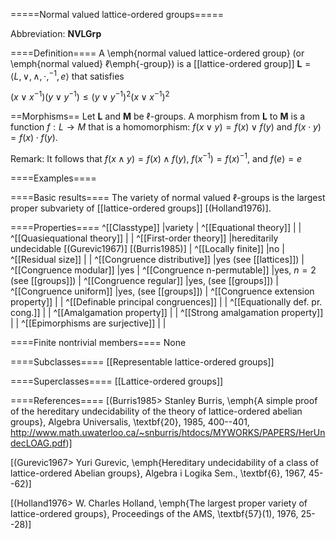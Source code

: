 =====Normal valued lattice-ordered groups=====

Abbreviation: **NVLGrp**


====Definition====
A \emph{normal valued lattice-ordered group} (or \emph{normal valued} $\ell$\emph{-group}) is a 
[[lattice-ordered group]]
$\mathbf{L}=\langle L, \vee, \wedge, \cdot, ^{-1}, e\rangle$ that satisfies

$(x\vee x^{-1})(y\vee y^{-1}) \le (y\vee y^{-1})^2(x\vee x^{-1})^2$

==Morphisms==
Let $\mathbf{L}$ and $\mathbf{M}$ be $\ell$-groups. A morphism from $\mathbf{L}$ to $\mathbf{M}$ is a function $f:L\rightarrow M$ that is a
homomorphism: $f(x\vee y)=f(x)\vee f(y)$ and $f(x\cdot y)=f(x)\cdot f(y)$.

Remark: It follows that $f(x\wedge y)=f(x)\wedge f(y)$, $f(x^{-1})=f(x)^{-1}$, and $f(e)=e$


====Examples====


====Basic results====
The variety of normal valued $\ell$-groups is the largest proper subvariety of [[lattice-ordered groups]] [(Holland1976)].


====Properties====
^[[Classtype]]                       |variety |
^[[Equational theory]]               | |
^[[Quasiequational theory]]          | |
^[[First-order theory]]              |hereditarily undecidable [(Gurevic1967)] [(Burris1985)] |
^[[Locally finite]]                  |no |
^[[Residual size]]                   | |
^[[Congruence distributive]]         |yes (see [[lattices]]) |
^[[Congruence modular]]              |yes |
^[[Congruence n-permutable]]         |yes, $n=2$ (see [[groups]]) |
^[[Congruence regular]]              |yes, (see [[groups]]) |
^[[Congruence uniform]]              |yes, (see [[groups]]) |
^[[Congruence extension property]]   | |
^[[Definable principal congruences]] | |
^[[Equationally def. pr. cong.]]     | |
^[[Amalgamation property]]           | |
^[[Strong amalgamation property]]    | |
^[[Epimorphisms are surjective]]     | |


====Finite nontrivial members====
None


====Subclasses====
[[Representable lattice-ordered groups]] 


====Superclasses====
[[Lattice-ordered groups]] 


====References====
[(Burris1985>
Stanley Burris, \emph{A simple proof of the hereditary undecidability of the theory of lattice-ordered abelian groups},
Algebra Universalis,
\textbf{20}, 1985, 400--401, http://www.math.uwaterloo.ca/~snburris/htdocs/MYWORKS/PAPERS/HerUndecLOAG.pdf)]

[(Gurevic1967>
Yuri Gurevic, \emph{Hereditary undecidability of a class of lattice-ordered Abelian groups},
Algebra i Logika Sem.,
\textbf{6}, 1967, 45--62)]

[(Holland1976>
W. Charles Holland, \emph{The largest proper variety of lattice-ordered groups},
Proceedings of the AMS, \textbf{57}(1), 1976, 25--28)]